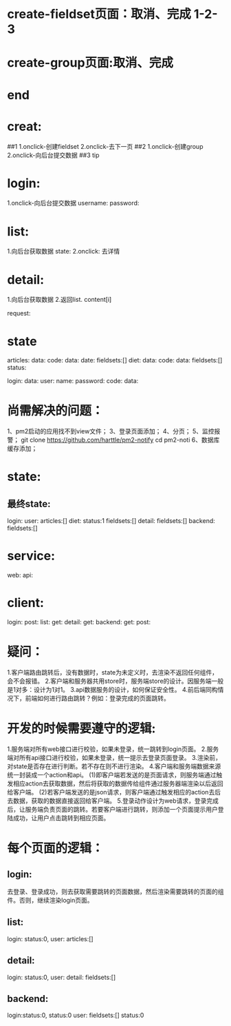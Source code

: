 # create-fieldset页面：取消、完成  1-2-3
# create-group页面:取消、完成
# end

# creat:
  ##1 
    1.onclick-创建fieldset
    2.onclick-去下一页
  ##2 
    1.onclick-创建group
    2.onclick-向后台提交数据
  ##3 tip
  
# login: 
  1.onclick-向后台提交数据
    username:
    password:

# list: 
  1.向后台获取数据
    state:
  2.onclick:
    去详情
 
# detail: 
  1.向后台获取数据
  2.返回list.
  content[i]


request:

# state

  articles:
    data:
      code:
      data:
        date:
        fieldsets:[]
  diet:
    data:
      code:
      data:
        fieldsets:[]
      status:
        
  login:
    data:
      user:
        name:
        password:
      code:
      data:

    
# 尚需解决的问题：
1、pm2启动的应用找不到view文件；
3、登录页面添加；
4、分页；
5、监控报警；
git clone https://github.com/harttle/pm2-notify cd pm2-noti
6、数据库缓存添加；

# state:

## 最终state:
  login:
    user:
  articles:[]
  diet:
    status:1
    fieldsets:[]
  detail:
    fieldsets:[]
  backend:
    fieldsets:[]

# service:
  web:
  api:

# client:
login:
  post:
list:
  get:
detail:
  get:
backend:
  get:
  post:

# 疑问：
1.客户端路由跳转后，没有数据时，state为未定义时，去渲染不返回任何组件，会不会报错。
2.客户端和服务器共用store时，服务端store的设计。因服务端一般是1对多：设计为1对1。
3.api数据服务的设计，如何保证安全性。
4.前后端同构情况下，前端如何进行路由跳转？例如：登录完成的页面跳转。

# 开发的时候需要遵守的逻辑:

1.服务端对所有web接口进行校验，如果未登录，统一跳转到login页面。
2.服务端对所有api接口进行校验，如果未登录，统一提示去登录页面登录。
3.渲染前，对state是否存在进行判断。若不存在则不进行渲染。
4.客户端和服务端数据来源统一封装成一个action和api。
(1)即客户端若发送的是页面请求，则服务端通过触发相应action去获取数据，然后将获取的数据传给组件通过服务器端渲染以后返回给客户端。
(2)若客户端发送的是json请求，则客户端通过触发相应的action去后去数据，获取的数据直接返回给客户端。
5.登录动作设计为web请求，登录完成后，让服务端负责页面的跳转。若要客户端进行跳转，则添加一个页面提示用户登陆成功，让用户点击跳转到相应页面。

# 每个页面的逻辑：
## login:
  去登录、登录成功，则去获取需要跳转的页面数据，然后渲染需要跳转的页面的组件。否则，继续渲染login页面。
## list:
  login:
    status:0,
    user:
  articles:[]
## detail:
  login:
    status:0,
    user:
  detail:
    fieldsets:[]
## backend:
  login:status:0,
    status:0
    user:
  fieldsets:[]
  status:0




